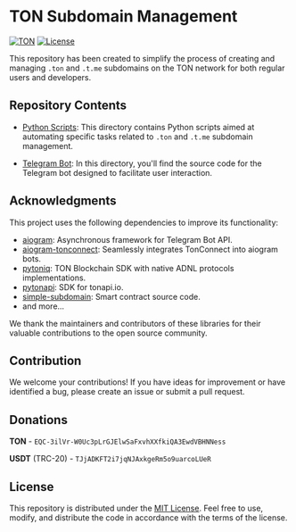 # TON Subdomain Management

[![TON](https://img.shields.io/badge/TON-grey?logo=TON&logoColor=40AEF0)](https://ton.org)
[![License](https://img.shields.io/github/license/tonmendon/ton-subdomain)](https://github.com/tonmendon/ton-subdomain/blob/main/LICENSE)

This repository has been created to simplify the process of creating and managing `.ton` and `.t.me` subdomains on the
TON network
for both regular users and developers.

## Repository Contents

* [Python Scripts](scripts): This directory contains Python scripts aimed at automating specific tasks related to `.ton`
  and `.t.me` subdomain management.

* [Telegram Bot](bot): In this directory, you'll find the source code for the Telegram bot designed to facilitate user
  interaction.

## Acknowledgments

This project uses the following dependencies to improve its functionality:

* [aiogram](https://pypi.org/project/aiogram/): Asynchronous framework for Telegram Bot API.
* [aiogram-tonconnect](https://github.com/tonmendon/aiogram-tonconnect/): Seamlessly integrates TonConnect into aiogram
  bots.
* [pytoniq](https://github.com/yungwine/pytoniq/): TON Blockchain SDK with native ADNL protocols implementations.
* [pytonapi](https://github.com/tonkeeper/pytonapi): SDK for tonapi.io.
* [simple-subdomain](https://github.com/Gusarich/simple-subdomain/): Smart contract source code.
* and more...

We thank the maintainers and contributors of these libraries for their valuable contributions to the open source
community.

## Contribution

We welcome your contributions! If you have ideas for improvement or have identified a bug, please create an issue or
submit a pull request.

## Donations

**TON** - `EQC-3ilVr-W0Uc3pLrGJElwSaFxvhXXfkiQA3EwdVBHNNess`

**USDT** (TRC-20) - `TJjADKFT2i7jqNJAxkgeRm5o9uarcoLUeR`

## License

This repository is distributed under the [MIT License](https://github.com/tonmendon/ton-subdomain/blob/main/LICENSE).
Feel
free to use, modify, and distribute the code in accordance
with the terms of the license.


